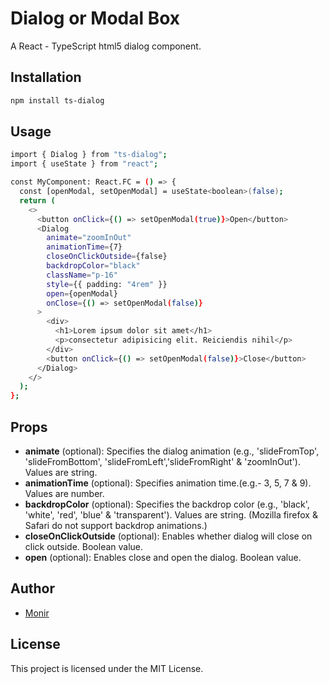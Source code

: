 # Dialog or Modal Box

A React - TypeScript html5 dialog component.

## Installation

```bash
npm install ts-dialog
```

## Usage

```bash
import { Dialog } from "ts-dialog";
import { useState } from "react";

const MyComponent: React.FC = () => {
  const [openModal, setOpenModal] = useState<boolean>(false);
  return (
    <>
      <button onClick={() => setOpenModal(true)}>Open</button>
      <Dialog
        animate="zoomInOut"
        animationTime={7}
        closeOnClickOutside={false}
        backdropColor="black"
        className="p-16"
        style={{ padding: "4rem" }}
        open={openModal}
        onClose={() => setOpenModal(false)}
      >
        <div>
          <h1>Lorem ipsum dolor sit amet</h1>
          <p>consectetur adipisicing elit. Reiciendis nihil</p>
        </div>
        <button onClick={() => setOpenModal(false)}>Close</button>
      </Dialog>
    </>
  );
};
```

## Props

- **animate** (optional): Specifies the dialog animation (e.g., 'slideFromTop', 'slideFromBottom', 'slideFromLeft','slideFromRight' & 'zoomInOut'). Values are string.
- **animationTime** (optional): Specifies animation time.(e.g.- 3, 5, 7 & 9). Values are number.
- **backdropColor** (optional): Specifies the backdrop color (e.g., 'black', 'white', 'red', 'blue' & 'transparent'). Values are string. (Mozilla firefox & Safari do not support backdrop animations.)
- **closeOnClickOutside** (optional): Enables whether dialog will close on click outside. Boolean value.
- **open** (optional): Enables close and open the dialog. Boolean value.

## Author

- [Monir](https://github.com/bilchalan)

## License

This project is licensed under the MIT License.
